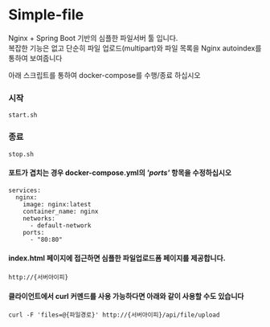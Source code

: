 # Simple-file

Nginx + Spring Boot 기반의 심플한 파일서버 툴 입니다.   
복잡한 기능은 없고 단순히 파일 업로드(multipart)와 파일 목록을 Nginx autoindex를 통하여 보여줍니다 

아래 스크립트를 통하여 docker-compose를 수행/종료 하십시오

### 시작
```
start.sh
```
### 종료
```
stop.sh
```
  
#### 포트가 겹치는 경우 docker-compose.yml의 ***'ports'*** 항목을 수정하십시오
```
services:
  nginx:
    image: nginx:latest
    container_name: nginx
    networks:
      - default-network
    ports:
      - "80:80"

```
  
#### index.html 페이지에 접근하면 심플한 파일업로드폼 페이지를 제공합니다.
```
http://{서버아이피}  
```  

#### 클라이언트에서 curl 커멘드를 사용 가능하다면 아래와 같이 사용할 수도 있습니다
```
curl -F 'files=@{파일경로}' http://{서버아이피}/api/file/upload
```
